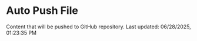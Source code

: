 # Auto Push File

Content that will be pushed to GitHub repository.
Last updated: 06/28/2025, 01:23:35 PM